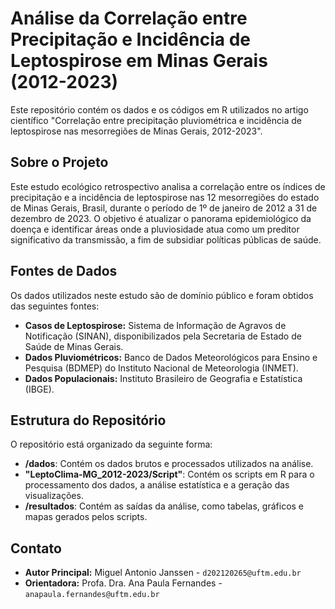 
# Análise da Correlação entre Precipitação e Incidência de Leptospirose em Minas Gerais (2012-2023)

Este repositório contém os dados e os códigos em R utilizados no artigo científico "Correlação entre precipitação pluviométrica e incidência de leptospirose nas mesorregiões de Minas Gerais, 2012-2023".

## Sobre o Projeto

Este estudo ecológico retrospectivo analisa a correlação entre os índices de precipitação e a incidência de leptospirose nas 12 mesorregiões do estado de Minas Gerais, Brasil, durante o período de 1º de janeiro de 2012 a 31 de dezembro de 2023. O objetivo é atualizar o panorama epidemiológico da doença e identificar áreas onde a pluviosidade atua como um preditor significativo da transmissão, a fim de subsidiar políticas públicas de saúde.

## Fontes de Dados

Os dados utilizados neste estudo são de domínio público e foram obtidos das seguintes fontes:

  * **Casos de Leptospirose:** Sistema de Informação de Agravos de Notificação (SINAN), disponibilizados pela Secretaria de Estado de Saúde de Minas Gerais.
  * **Dados Pluviométricos:** Banco de Dados Meteorológicos para Ensino e Pesquisa (BDMEP) do Instituto Nacional de Meteorologia (INMET).
  * **Dados Populacionais:** Instituto Brasileiro de Geografia e Estatística (IBGE).

## Estrutura do Repositório

O repositório está organizado da seguinte forma:

  * **/dados**: Contém os dados brutos e processados utilizados na análise.
  * **"LeptoClima-MG_2012-2023/Script"**: Contém os scripts em R para o processamento dos dados, a análise estatística e a geração das visualizações.
  * **/resultados**: Contém as saídas da análise, como tabelas, gráficos e mapas gerados pelos scripts.


## Contato

  * **Autor Principal:** Miguel Antonio Janssen - `d202120265@uftm.edu.br`
  * **Orientadora:** Profa. Dra. Ana Paula Fernandes - `anapaula.fernandes@uftm.edu.br`

<!-- end list -->
